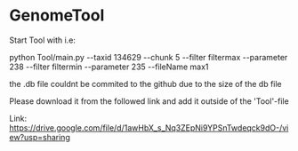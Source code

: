 # GenomeTool
Start Tool with i.e:

python Tool/main.py --taxid 134629 --chunk 5 --filter filtermax --parameter 238  --filter filtermin --parameter 235  --fileName max1

the .db file couldnt be commited to the github due to the size of the db file

Please download it from the followed link and add it outside of the 'Tool'-file

Link: https://drive.google.com/file/d/1awHbX_s_Nq3ZEpNi9YPSnTwdeqck9dO-/view?usp=sharing
